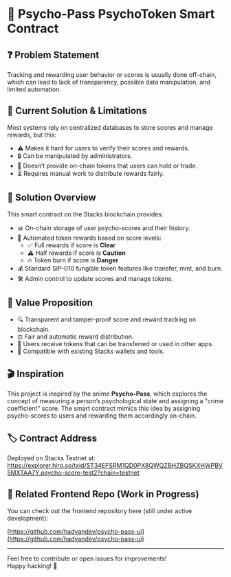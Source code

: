 # 🧠 Psycho-Pass PsychoToken Smart Contract

## ❓ Problem Statement

Tracking and rewarding user behavior or scores is usually done off-chain, which can lead to lack of transparency, possible data manipulation, and limited automation.

## 🔧 Current Solution & Limitations

Most systems rely on centralized databases to store scores and manage rewards, but this:

- ⚠️ Makes it hard for users to verify their scores and rewards.
- 🔒 Can be manipulated by administrators.
- 💸 Doesn’t provide on-chain tokens that users can hold or trade.
- ⏳ Requires manual work to distribute rewards fairly.

## 🚀 Solution Overview

This smart contract on the Stacks blockchain provides:

- 📊 On-chain storage of user psycho-scores and their history.
- 🎁 Automated token rewards based on score levels:
  - ✅ Full rewards if score is **Clear**
  - ⚠️ Half rewards if score is **Caution**
  - 🔥 Token burn if score is **Danger**
- 💰 Standard SIP-010 fungible token features like transfer, mint, and burn.
- 🛠️ Admin control to update scores and manage tokens.

## 🌟 Value Proposition

- 🔍 Transparent and tamper-proof score and reward tracking on blockchain.
- ⚖️ Fair and automatic reward distribution.
- 🎫 Users receive tokens that can be transferred or used in other apps.
- 🔗 Compatible with existing Stacks wallets and tools.

## 🎬 Inspiration

This project is inspired by the anime **Psycho-Pass**, which explores the concept of measuring a person’s psychological state and assigning a "crime coefficient" score. The smart contract mimics this idea by assigning psycho-scores to users and rewarding them accordingly on-chain.

## 🏷️ Contract Address

Deployed on Stacks Testnet at: https://explorer.hiro.so/txid/ST34EFSRM1QD0PX8QWQZBHZBQSKXHWPBV5MXTAA7Y.psycho-score-test2?chain=testnet

## 🔗 Related Frontend Repo (Work in Progress)

You can check out the frontend repository here (still under active development):

[https://github.com/hadyandev/psycho-pass-ui](https://github.com/hadyandev/psycho-pass-ui)

---

Feel free to contribute or open issues for improvements!  
Happy hacking! 🚀
